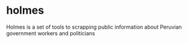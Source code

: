 # holmes
Holmes is a set of tools to scrapping public information about Peruvian government workers and politicians
